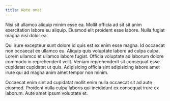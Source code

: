 ```yaml
---
title: Note one!
---
```


Nisi sit ullamco aliquip minim esse ea. Mollit officia ad sit sit anim exercitation labore eu aliquip. Eiusmod elit proident esse labore. Nulla fugiat magna nisi dolor ea.

Qui irure excepteur sunt dolore id quis est ex enim esse magna. Id occaecat non occaecat ex ullamco eu. Aliquip quis voluptate labore ad culpa culpa. Lorem ullamco et ullamco labore fugiat. Officia voluptate ad laborum dolore commodo in reprehenderit velit. Veniam reprehenderit sit consequat esse cupidatat cupidatat ut quis. Adipisicing officia sint adipisicing labore amet irure qui ad magna anim amet tempor non minim.

Occaecat enim sint ad cupidatat mollit enim nulla occaecat sit ad aute eiusmod. Proident nulla culpa laboris qui incididunt ex consequat irure ex laborum. Aute amet ipsum voluptate et.

